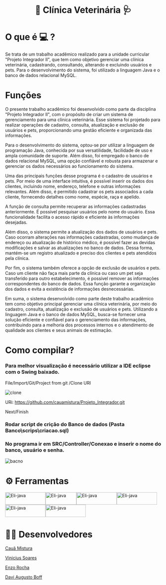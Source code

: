 <h1 align="center"> 🐶 Clínica Veterinária 🩺</h1>

# O que é 💻 ? 

Se trata de um trabalho acadêmico realizado para a unidade curricular "Projeto Integrador II", que tem como objetivo gerenciar uma clínica veterinária, cadastrando, consultando, alterando e excluindo usuários e pets.
Para o desenvolvimento do sistema, foi utilizado a linguagem Java e o banco de dados relacional MySQL.

# Funções

O presente trabalho acadêmico foi desenvolvido como parte da disciplina "Projeto Integrador II", com o propósito de criar um sistema de gerenciamento para uma clínica veterinária. Esse sistema foi projetado para realizar operações de cadastro, consulta, atualização e exclusão de usuários e pets, proporcionando uma gestão eficiente e organizada das informações.

Para o desenvolvimento do sistema, optou-se por utilizar a linguagem de programação Java, conhecida por sua versatilidade, facilidade de uso e ampla comunidade de suporte. Além disso, foi empregado o banco de dados relacional MySQL, uma opção confiável e robusta para armazenar e gerenciar os dados necessários ao funcionamento do sistema.

Uma das principais funções desse programa é o cadastro de usuários e pets. Por meio de uma interface intuitiva, é possível inserir os dados dos clientes, incluindo nome, endereço, telefone e outras informações relevantes. Além disso, é permitido cadastrar os pets associados a cada cliente, fornecendo detalhes como nome, espécie, raça e apelido.

A função de consulta permite recuperar as informações cadastradas anteriormente. É possível pesquisar usuários pelo nome do usuário. Essa funcionalidade facilita o acesso rápido e eficiente às informações desejadas.

Além disso, o sistema permite a atualização dos dados de usuários e pets. Caso ocorram alterações nas informações cadastradas, como mudança de endereço ou atualização de histórico médico, é possível fazer as devidas modificações e salvar as atualizações no banco de dados. Dessa forma, mantém-se um registro atualizado e preciso dos clientes e pets atendidos pela clínica.

Por fim, o sistema também oferece a opção de exclusão de usuários e pets. Caso um cliente não faça mais parte da clínica ou caso um pet seja transferido para outro estabelecimento, é possível remover as informações correspondentes do banco de dados. Essa função garante a organização dos dados e evita a existência de informações desnecessárias.

Em suma, o sistema desenvolvido como parte deste trabalho acadêmico tem como objetivo principal gerenciar uma clínica veterinária, por meio do cadastro, consulta, atualização e exclusão de usuários e pets. Utilizando a linguagem Java e o banco de dados MySQL, busca-se fornecer uma solução eficiente e confiável para o gerenciamento das informações, contribuindo para a melhoria dos processos internos e o atendimento de qualidade aos clientes e seus animais de estimação.

# Como compilar? 

### Para melhor visualização é necessário utilizar a IDE eclipse com o Swing baixado.

File/Import/Git/Project from git /Clone URI

![clone](https://user-images.githubusercontent.com/110643682/224566917-a86ac664-f7d6-4669-84c6-9f1071e4682a.jpg)


URi: https://github.com/cauamistura/Projeto_Integrador.git

Next/Finish

### Rodar script de crição do Banco de dados (Pasta Banco\scrips\criacao.sql) 

### No programa ir em SRC/Controller/Conexao  e inserir o nome do banco, usuário e senha.

![bacno](https://user-images.githubusercontent.com/110643682/224567588-c21deef9-2356-49b6-936d-bc7e2f3bf76b.jpg)

# ⚙️ Ferramentas 

<img align="center" alt="Eli-java" height="40" width="130" src="https://img.shields.io/badge/MySQL-00000F?style=for-the-badge&logo=mysql&logoColor=white"><img align="center" alt="Eli-java" height="40" width="100" src="https://img.shields.io/badge/Java-ED8B00?style=for-the-badge&logo=openjdk&logoColor=white" ><img align="center" alt="Eli-java" height="40" width="130" src="https://img.shields.io/badge/Eclipse-2C2255?style=for-the-badge&logo=eclipse&logoColor=white"><img align="center" alt="Eli-java" height="40" width="130" src="https://img.shields.io/badge/GitHub-100000?style=for-the-badge&logo=github&logoColor=white">
<img align="center" alt="Eli-java" height="40" width="130" src="https://img.shields.io/badge/Canva-%2300C4CC.svg?&style=for-the-badge&logo=Canva&logoColor=white"><img align="center" alt="Eli-java" height="40" width="130" src="https://img.shields.io/badge/GIT-E44C30?style=for-the-badge&logo=git&logoColor=white">

</p>

# 👨‍💻 Desenvolvedores 

<p><a href="https://github.com/cauamistura">Cauã Mistura</a></p>
<p><a href="https://github.com/SoaresVini">Vinicius Soares</a></p>
<p><a href="https://github.com/enzo-rocha">Enzo Rocha</a></p>
<p><a href="https://github.com/Daviravezeiro">Davi Augusto Boff</a></p>
